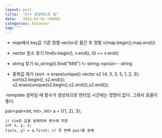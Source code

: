 ```yaml
---
layout: post
title:  "C++ 코딩테스트 팁"
date:   2024-03-01 +09001
categories: Autoever
tag: ""
---
```


- map에서 key값 기준 정렬
 vector로 옮긴 후 정렬 v(map.begin(),map.end())

- vector 원소 찾기
find(v.begin(), v.end(), 0) == v.end()

- string 찾기
to_string(i).find("666") != string::npos)n--
string



- 중복값 제거 (sort -> erase(unique))
vector<int> s2 {4, 3, 3, 5, 1, 2, 3};
 sort(s2.begin(), s2.end());
 s2.erase(unique(s2.begin(),s2.end()),s2.end());

-template
컴파일 때 함수가 생성되므로 런타임 시간에는 영향이 없다. 그래서 효율이 좋다.

 pair<pair<int, int>, int> a = {{1, 2}, 3};

    // tie로 값을 분해하여 변수에 저장
    int x, y, z;
    tie(x, y) = a.first; // 첫 번째 pair를 분해


